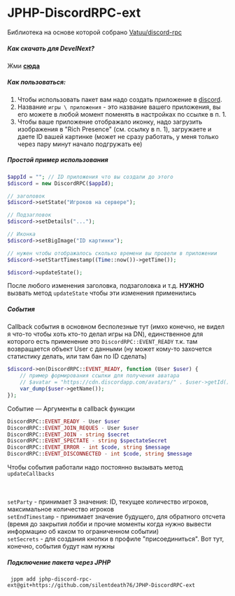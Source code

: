# JPHP-DiscordRPC-ext

Библиотека на основе которой собрано [Vatuu/discord-rpc](https://github.com/Vatuu/discord-rpc)

##### Как скачать для DevelNext?
Жми **[сюда](https://github.com/silentdeath76/JPHP-DiscordRPC-ext/releases)**
<br>

##### Как пользоваться:
1. Чтобы использовать пакет вам надо создать приложение в [discord](https://discord.com/developers/applications).
2. Название `игры \ приложения` - это название вашего приложения, вы его можете в любой момент поменять в настройках по ссылке в п. 1.
3. Чтобы ваше приложение отображало иконку, надо загрузить изображения в "Rich Presence" (см. ссылку в п. 1), загружаете и даете ID вашей картинке (может не сразу работать, у меня только через пару минут начало подгружать ее)

##### Простой пример использования
```php
$appId = ""; // ID приложения что вы создали до этого
$discord = new DiscordRPC($appId);

// заголовок
$discord->setState("Игроков на сервере");

// Подзагловок
$discord->setDetails("...");

// Иконка
$discord->setBigImage("ID картинки");

// нужен чтобы отображалось сколько времени вы провели в приложении
$discord->setStartTimestamp((Time::now())->getTime());

$discord->updateState();
```
После любого изменения заголовка, подзаголовка и т.д. **НУЖНО** вызвать метод `updateState` чтобы эти изменения применились
<br>

##### События
Callback события в основном бесполезные тут (имхо конечно, не видел я что-то чтобы хоть кто-то делал игры на DN), единственное для которого есть применение это `DiscordRPC::EVENT_READY` т.к. там возвращается объект User с данными (ну может кому-то захочется статистику делать, или там бан по ID сделать)
```php
$discord->on(DiscordRPC::EVENT_READY, function (User $user) {
    // пример формирования ссылки для получения аватара
    // $avatar = "https://cdn.discordapp.com/avatars/" . $user->getId() . "/" . $user->getAvatar() . ".png";
    var_dump($user->getName());
});
```

Событие — Аргументы в callback функции
```php
DiscordRPC::EVENT_READY - User $user
DiscordRPC::EVENT_JOIN_REQUES - User $user
DiscordRPC::EVENT_JOIN - string $secret
DiscordRPC::EVENT_SPECTATE - string $spectateSecret
DiscordRPC::EVENT_ERROR - int $code, string $message
DiscordRPC::EVENT_DISCONNECTED - int $code, string $message
```

Чтобы события работали надо постоянно вызывать метод `updateCallbacks`

<br><br>
```setParty``` - принимает 3 значения: ID, текущее количество игроков, максимальное количество игроков
<br>
```setEndTimestamp``` - принимает значение будущего, для обратного отсчета (время до закрытия лобби и прочие моменты когда нужно вывести информацию об каком то ограниченном событии)
<br>
```setSecrets``` - для создания кнопки в профиле "присоединиться". Вот тут, конечно, события будут нам нужны 


##### Подключение пакета через JPHP
```
 jppm add jphp-discord-rpc-ext@git+https://github.com/silentdeath76/JPHP-DiscordRPC-ext
```